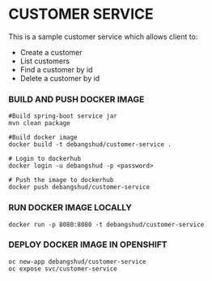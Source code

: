 # CUSTOMER SERVICE
 This is a sample customer service which allows client to: 
 * Create a customer
 * List customers
 * Find a customer by id
 * Delete a customer by id
 
### BUILD AND PUSH DOCKER IMAGE

````shell script
#Build spring-boot service jar
mvn clean package

#Build docker image
docker build -t debangshud/customer-service .

# Login to dockerhub
docker login -u debangshud -p <password>

# Push the image to dockerhub
docker push debangshud/customer-service
````

### RUN DOCKER IMAGE LOCALLY

````shell script
docker run -p 8080:8080 -t debangshud/customer-service
````

### DEPLOY DOCKER IMAGE IN OPENSHIFT

```shell script
oc new-app debangshud/customer-service
oc expose svc/customer-service
```